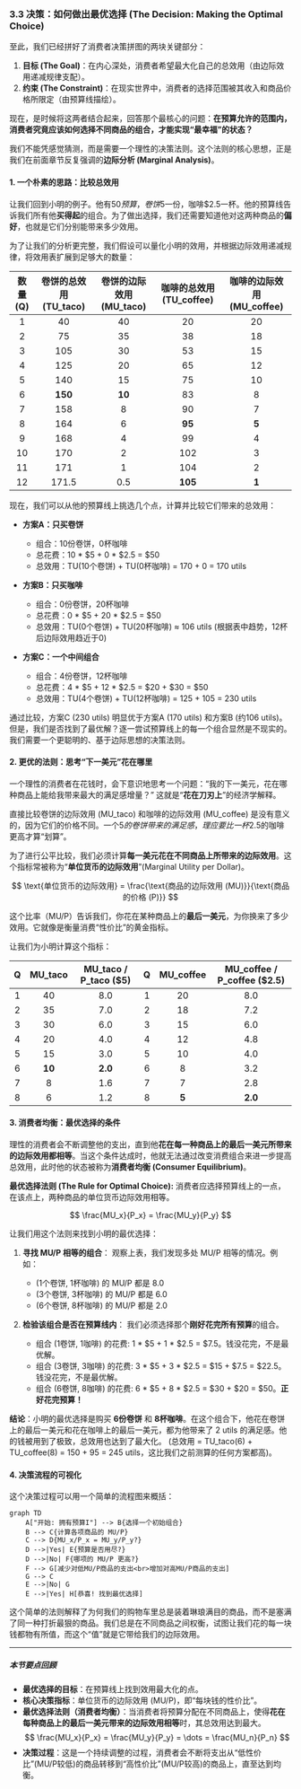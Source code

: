 ### 3.3 决策：如何做出最优选择 (The Decision: Making the Optimal Choice)

至此，我们已经拼好了消费者决策拼图的两块关键部分：
1.  **目标 (The Goal)**：在内心深处，消费者希望最大化自己的总效用（由边际效用递减规律支配）。
2.  **约束 (The Constraint)**：在现实世界中，消费者的选择范围被其收入和商品价格所限定（由预算线描绘）。

现在，是时候将这两者结合起来，回答那个最核心的问题：**在预算允许的范围内，消费者究竟应该如何选择不同商品的组合，才能实现“最幸福”的状态？**

我们不能凭感觉猜测，而是需要一个理性的决策法则。这个法则的核心思想，正是我们在前面章节反复强调的**边际分析 (Marginal Analysis)**。

#### 1. 一个朴素的思路：比较总效用

让我们回到小明的例子。他有$50预算，卷饼$5一份，咖啡$2.5一杯。他的预算线告诉我们所有他**买得起**的组合。为了做出选择，我们还需要知道他对这两种商品的**偏好**，也就是它们分别能带来多少效用。

为了让我们的分析更完整，我们假设可以量化小明的效用，并根据边际效用递减规律，将效用表扩展到足够大的数量：

| 数量 (Q) | 卷饼的总效用 (TU_taco) | 卷饼的边际效用 (MU_taco) | 咖啡的总效用 (TU_coffee) | 咖啡的边际效用 (MU_coffee) |
| :---: | :---: | :---: | :---: | :---: |
| 1 | 40 | 40 | 20 | 20 |
| 2 | 75 | 35 | 38 | 18 |
| 3 | 105 | 30 | 53 | 15 |
| 4 | 125 | 20 | 65 | 12 |
| 5 | 140 | 15 | 75 | 10 |
| 6 | **150** | **10** | 83 | 8 |
| 7 | 158 | 8 | 90 | 7 |
| 8 | 164 | 6 | **95** | **5** |
| 9 | 168 | 4 | 99 | 4 |
| 10 | 170 | 2 | 102 | 3 |
| 11 | 171 | 1 | 104 | 2 |
| 12 | 171.5 | 0.5 | **105** | **1** |

现在，我们可以从他的预算线上挑选几个点，计算并比较它们带来的总效用：

*   **方案A：只买卷饼**
    *   组合：10份卷饼，0杯咖啡
    *   总花费：10 * $5 + 0 * $2.5 = $50
    *   总效用：TU(10个卷饼) + TU(0杯咖啡) = 170 + 0 = 170 utils

*   **方案B：只买咖啡**
    *   组合：0份卷饼，20杯咖啡
    *   总花费：0 * $5 + 20 * $2.5 = $50
    *   总效用：TU(0个卷饼) + TU(20杯咖啡) ≈ 106 utils (根据表中趋势，12杯后边际效用趋近于0)

*   **方案C：一个中间组合**
    *   组合：4份卷饼，12杯咖啡
    *   总花费：4 * $5 + 12 * $2.5 = $20 + $30 = $50
    *   总效用：TU(4个卷饼) + TU(12杯咖啡) = 125 + 105 = 230 utils

通过比较，方案C (230 utils) 明显优于方案A (170 utils) 和方案B (约106 utils)。但是，我们是否找到了最优解？逐一尝试预算线上的每一个组合显然是不现实的。我们需要一个更聪明的、基于边际思想的决策法则。

#### 2. 更优的法则：思考“下一美元”花在哪里

一个理性的消费者在花钱时，会下意识地思考一个问题：“我的下一美元，花在哪种商品上能给我带来最大的满足感增量？” 这就是“**花在刀刃上**”的经济学解释。

直接比较卷饼的边际效用 (MU_taco) 和咖啡的边际效用 (MU_coffee) 是没有意义的，因为它们的价格不同。一个$5的卷饼带来的满足感，理应要比一杯$2.5的咖啡更高才算“划算”。

为了进行公平比较，我们必须计算**每一美元花在不同商品上所带来的边际效用**。这个指标常被称为“**单位货币的边际效用**”(Marginal Utility per Dollar)。

$$ \text{单位货币的边际效用} = \frac{\text{商品的边际效用 (MU)}}{\text{商品的价格 (P)}} $$

这个比率（MU/P）告诉我们，你花在某种商品上的**最后一美元**，为你换来了多少效用。它就像是衡量消费“性价比”的黄金指标。

让我们为小明计算这个指标：

| Q | MU_taco | **MU_taco / P_taco** ($5) | Q | MU_coffee | **MU_coffee / P_coffee** ($2.5) |
| :-: | :---: | :---: | :-: | :---: | :---: |
| 1 | 40 | 8.0 | 1 | 20 | 8.0 |
| 2 | 35 | 7.0 | 2 | 18 | 7.2 |
| 3 | 30 | 6.0 | 3 | 15 | 6.0 |
| 4 | 20 | 4.0 | 4 | 12 | 4.8 |
| 5 | 15 | 3.0 | 5 | 10 | 4.0 |
| 6 | **10** | **2.0** | 6 | 8 | 3.2 |
| 7 | 8 | 1.6 | 7 | 7 | 2.8 |
| 8 | 6 | 1.2 | 8 | **5** | **2.0** |

#### 3. 消费者均衡：最优选择的条件

理性的消费者会不断调整他的支出，直到他**花在每一种商品上的最后一美元所带来的边际效用都相等**。当这个条件达成时，他就无法通过改变消费组合来进一步提高总效用，此时他的状态被称为**消费者均衡 (Consumer Equilibrium)**。

**最优选择法则 (The Rule for Optimal Choice):**
消费者应选择预算线上的一点，在该点上，两种商品的单位货币边际效用相等。

$$ \frac{MU_x}{P_x} = \frac{MU_y}{P_y} $$

让我们用这个法则来找到小明的最优选择：

1.  **寻找 MU/P 相等的组合**：
    观察上表，我们发现多处 MU/P 相等的情况。例如：
    *   (1个卷饼, 1杯咖啡) 的 MU/P 都是 8.0
    *   (3个卷饼, 3杯咖啡) 的 MU/P 都是 6.0
    *   (6个卷饼, 8杯咖啡) 的 MU/P 都是 2.0

2.  **检验该组合是否在预算线内**：
    我们必须选择那个**刚好花完所有预算**的组合。
    *   组合 (1卷饼, 1咖啡) 的花费: 1 * $5 + 1 * $2.5 = $7.5。钱没花完，不是最优解。
    *   组合 (3卷饼, 3咖啡) 的花费: 3 * $5 + 3 * $2.5 = $15 + $7.5 = $22.5。钱没花完，不是最优解。
    *   组合 (6卷饼, 8咖啡) 的花费: 6 * $5 + 8 * $2.5 = $30 + $20 = $50。**正好花完预算！**

**结论**：小明的最优选择是购买 **6份卷饼** 和 **8杯咖啡**。在这个组合下，他花在卷饼上的最后一美元和花在咖啡上的最后一美元，都为他带来了 2 utils 的满足感。他的钱被用到了极致，总效用也达到了最大化。
(总效用 = TU_taco(6) + TU_coffee(8) = 150 + 95 = 245 utils，这比我们之前测算的任何方案都高)。

#### 4. 决策流程的可视化

这个决策过程可以用一个简单的流程图来概括：

```mermaid
graph TD
    A["开始: 拥有预算I"] --> B{选择一个初始组合}
    B --> C{计算各项商品的 MU/P}
    C --> D{MU_x/P_x = MU_y/P_y?}
    D -->|Yes| E{预算是否用尽?}
    D -->|No| F{哪项的 MU/P 更高?}
    F --> G[减少对低MU/P商品的支出<br>增加对高MU/P商品的支出]
    G --> C
    E -->|No| G
    E -->|Yes| H[恭喜! 找到最优选择]
```

这个简单的法则解释了为何我们的购物车里总是装着琳琅满目的商品，而不是塞满了同一种打折最狠的商品。我们总是在不同商品之间权衡，试图让我们花的每一块钱都物有所值，而这个“值”就是它带给我们的边际效用。

---

##### **本节要点回顾**

*   **最优选择的目标**：在预算线上找到效用最大化的点。
*   **核心决策指标**：单位货币的边际效用 (MU/P)，即“每块钱的性价比”。
*   **最优选择法则（消费者均衡）**：当消费者将预算分配在不同商品上，使得**花在每种商品上的最后一美元带来的边际效用相等**时，其总效用达到最大。
    $$ \frac{MU_x}{P_x} = \frac{MU_y}{P_y} = \dots = \frac{MU_n}{P_n} $$
*   **决策过程**：这是一个持续调整的过程，消费者会不断将支出从“低性价比”(MU/P较低)的商品转移到“高性价比”(MU/P较高)的商品上，直至达到均衡。